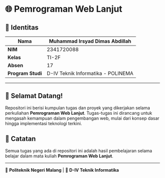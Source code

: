 # 🌐 Pemrograman Web Lanjut

## 📌 Identitas
| **Nama**     | Muhammad Irsyad Dimas Abdillah |
|--------------|-------------------------------|
| **NIM**      | 2341720088                    |
| **Kelas**    | TI-2F                         |
| **Absen**    | 17                            |
| **Program Studi**  | D-IV Teknik Informatika - POLINEMA |

---

## 🎯 Selamat Datang!
Repositori ini berisi kumpulan tugas dan proyek yang dikerjakan selama perkuliahan **Pemrograman Web Lanjut**. Tugas-tugas ini dirancang untuk mengasah kemampuan dalam pengembangan web, mulai dari konsep dasar hingga implementasi teknologi terkini.

## 📢 Catatan
Semua tugas yang ada di repositori ini adalah hasil pembelajaran selama belajar dalam mata kuliah **Pemrograman Web Lanjut**.

---

🔗 **Politeknik Negeri Malang** | 🏫 **D-IV Teknik Informatika**
